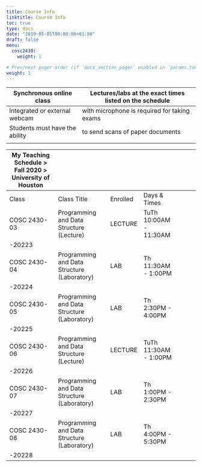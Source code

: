 ```yaml
---
title: Course Info
linktitle: Course Info
toc: true
type: docs
date: "2019-05-05T00:00:00+01:00"
draft: false
menu:
  cosc2430:
    weight: 1

# Prev/next pager order (if `docs_section_pager` enabled in `params.toml`)
weight: 1
---
```

| Synchronous online class       	| Lectures/labs at the exact times listed on the schedule 	|
|--------------------------------	|---------------------------------------------------------	|
| Integrated or external webcam  	| with microphone is required for taking exams            	|
| Students must have the ability 	| to send scans of paper documents                        	|
|                                	|                                                         	|

| My Teaching Schedule > Fall 2020 > University of Houston 	|                                             	|          	|                        	|   	|   	|   	|
|----------------------------------------------------------	|---------------------------------------------	|----------	|------------------------	|---	|---	|---	|
| Class                                                    	| Class Title                                 	| Enrolled 	| Days & Times           	|   	|   	|   	|
| COSC 2430-03                                             	| Programming and Data Structure (Lecture)    	| LECTURE  	| TuTh 10:00AM - 11:30AM 	|   	|   	|   	|
| -20223                                                   	|                                             	|          	|                        	|   	|   	|   	|
| COSC 2430-04                                             	| Programming and Data Structure (Laboratory) 	| LAB      	| Th 11:30AM - 1:00PM    	|   	|   	|   	|
| -20224                                                   	|                                             	|          	|                        	|   	|   	|   	|
| COSC 2430-05                                             	| Programming and Data Structure (Laboratory) 	| LAB      	| Th 2:30PM - 4:00PM     	|   	|   	|   	|
| -20225                                                   	|                                             	|          	|                        	|   	|   	|   	|
| COSC 2430-06                                             	| Programming and Data Structure (Lecture)    	| LECTURE  	| TuTh 11:30AM - 1:00PM  	|   	|   	|   	|
| -20226                                                   	|                                             	|          	|                        	|   	|   	|   	|
| COSC 2430-07                                             	| Programming and Data Structure (Laboratory) 	| LAB      	| Th 1:00PM - 2:30PM     	|   	|   	|   	|
| -20227                                                   	|                                             	|          	|                        	|   	|   	|   	|
| COSC 2430-08                                             	| Programming and Data Structure (Laboratory) 	| LAB      	| Th 4:00PM - 5:30PM     	|   	|   	|   	|
| -20228                                                   	|                                             	|          	|                        	|   	|   	|   	|